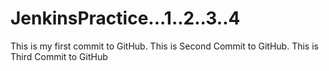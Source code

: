 # JenkinsPractice...1..2..3..4
This is my first commit to GitHub.
This is Second Commit to GitHub.
This is Third Commit to GitHub
